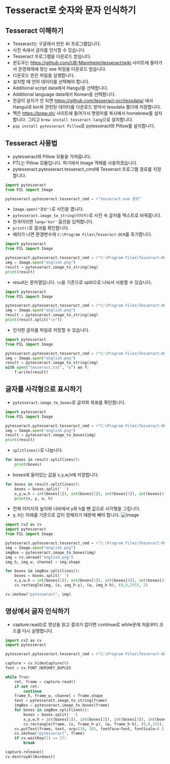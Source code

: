# Tesseract로 숫자와 문자 인식하기
## Tesseract 이해하기
* Tesseract는 구글에서 만든 AI 프로그램입니다.
* 사진 속에서 글자를 인식할 수 있습니다.
* Tesseract 프로그램을 다운로드 받습니다.
* 윈도우는 https://github.com/UB-Mannheim/tesseract/wiki 사이트에 들어가서 운영체제에 맞는 exe 파일을 다운로드 받습니다.
* 다운로드 받은 파일을 실행합니다.
* 설치할 때 언어 데이터를 선택해야 합니다.
* Additional script data에서 Hangul을 선택합니다.
* Additional language data에서 Korean을 선택합니다.
* 한글이 설치가 안 되면 https://github.com/tesseract-ocr/tessdata/ 에서 Hangul과 kor와 관련된 데이터를 다운로드 받아서 tessdata 폴더에 저장합니다.
* 맥은 https://brew.sh/ 사이트에 들어가서 명령어를 복사해서 homebrew를 설치합니다. 그리고 ```brew install tesseract-lang```으로 설치합니다.  
* ```pip install pytesseract Pillow```로 pytesseract와 Pillow를 설치합니다.

## Tesseract 사용법
* pytesseract와 Pillow 모듈을 가져옵니다.
* PTL는 Pillow 모듈입니다. 여기에서 Image 객체를 사용하겠습니다.
* pytesseract.pytesseract.tesseract_cmd에 Tesseract 프로그램 경로를 지정합니다.
```python
import pytesseract
from PIL import Image

pytesseract.pytesseract.tesseract_cmd = r"tesseract.exe 경로"
```

* ```Image.open("경로")```로 사진을 엽니다.
* ```pytesseract.image_to_string(이미지)```로 사진 속 글자를 텍스트로 바꿔줍니다.
* 한국어라면 ```lang='kor'``` 옵션을 입력합니다.
* ```print()```로 결과를 확인합니다.
* 에러가 나면 환경변수에 ```C:\Program Files\Tesseract-OCR```를 추가합니다.
```python
import pytesseract
from PIL import Image

pytesseract.pytesseract.tesseract_cmd = r"C:\Program Files\Tesseract-OCR\tesseract.exe"
img = Image.open("english.png")
result = pytesseract.image_to_string(img)
print(result)
```

* result는 문자열입니다. ```\n```을 기준으로 split으로 나눠서 사용할 수 있습니다.
```python
import pytesseract
from PIL import Image

pytesseract.pytesseract.tesseract_cmd = r"C:\Program Files\Tesseract-OCR\tesseract.exe"
img = Image.open("english.png")
result = pytesseract.image_to_string(img)
print(result.split("\n"))
```
* 인식한 글자를 파일로 저장할 수 있습니다.
```python
import pytesseract
from PIL import Image

pytesseract.pytesseract.tesseract_cmd = r"C:\Program Files\Tesseract-OCR\tesseract.exe"
img = Image.open("english.png")
result = pytesseract.image_to_string(img)
with open("tesseract.txt", "w") as f:
    f.write(result)
```
## 글자를 사각형으로 표시하기
* ```pytesseract.image_to_boxes```로 글자와 좌표를 확인합니다.
```python
import pytesseract
from PIL import Image

pytesseract.pytesseract.tesseract_cmd = r"C:\Program Files\Tesseract-OCR\tesseract.exe"
img = Image.open("english.png")
result = pytesseract.image_to_boxes(img)
print(result)
```

* ```splitlines()```로 나눕니다.
```python
for boxes in result.splitlines():
    print(boxes)
```  
* boxes에 들어있는 값을 x,y,w,h에 저장합니다.
```python
for boxes in result.splitlines():
    boxes = boxes.split(' ')
    x,y,w,h = int(boxes[1]), int(boxes[2]), int(boxes[3]), int(boxes[4])
    print(x, y, w, h)
```
* 전체 이미지의 높이와 너비에서 y와 h를 뺀 값으로 사각형을 그립니다.
* y, h는 아래를 기준으로 값이 정해지기 때문에 빼야 합니다. 
![image](https://user-images.githubusercontent.com/76088532/146682612-b63eeec4-2eb6-4aa9-87fe-175aae3a23e0.png)

```python
import cv2 as cv
import pytesseract
from PIL import Image

pytesseract.pytesseract.tesseract_cmd = r"C:\Program Files\Tesseract-OCR\tesseract.exe"
img = Image.open("english.png")
imgBox = pytesseract.image_to_boxes(img)
img = cv.imread("english.png")
img_h, img_w, channel = img.shape

for boxes in imgBox.splitlines():
    boxes = boxes.split(' ')
    x,y,w,h = int(boxes[1]), int(boxes[2]), int(boxes[3]), int(boxes[4])
    cv.rectangle(img, (x, img_h-y), (w, img_h-h), (0,0,255), 2)

cv.imshow("pytesseract", img)
```

## 영상에서 글자 인식하기
* capture.read()로 영상을 읽고 결과가 없다면 continue로 while문에 처음부터 코드를 다시 실행합니다. 
```python
import cv2 as cv
import pytesseract

pytesseract.pytesseract.tesseract_cmd = r"C:\Program Files\Tesseract-OCR\tesseract.exe"

capture = cv.VideoCapture(0)
font = cv.FONT_HERSHEY_DUPLEX

while True:      
    ret, frame = capture.read()
    if not ret:
        continue
    frame_h, frame_w, channel = frame.shape      
    text = pytesseract.image_to_string(frame)
    imgBox = pytesseract.image_to_boxes(frame)
    for boxes in imgBox.splitlines():
        boxes = boxes.split(' ')
        x,y,w,h = int(boxes[1]), int(boxes[2]), int(boxes[3]), int(boxes[4])
        cv.rectangle(frame, (x, frame_h-y), (w, frame_h-h), (0,0,255), 2)
    cv.putText(frame, text, org=(30, 30), fontFace=font, fontScale=0.5, color=(255,0,0), thickness=2)    
    cv.imshow("pytesseract", frame)
    if cv.waitKey(1) == 27:
        break

capture.release()
cv.destroyAllWindows()
```
